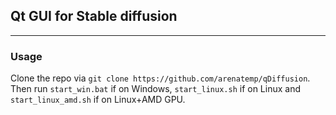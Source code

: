 ## Qt GUI for Stable diffusion
--------

### Usage
Clone the repo via `git clone https://github.com/arenatemp/qDiffusion`. Then run `start_win.bat` if on Windows, `start_linux.sh` if on Linux and `start_linux_amd.sh` if on Linux+AMD GPU.
